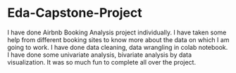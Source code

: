 # Eda-Capstone-Project
I have done Airbnb Booking Analysis project individually. I have taken some help from different booking sites to know more about the data on which I am going to work. I have done data cleaning, data wrangling in colab notebook. I have done some univariate analysis, bivariate analysis by data visualization. It was so much fun to complete all over the project.
